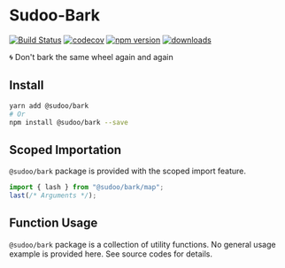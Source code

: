 # Sudoo-Bark

[![Build Status](https://travis-ci.org/SudoDotDog/Sudoo-Bark.svg?branch=master)](https://travis-ci.org/SudoDotDog/Sudoo-Bark)
[![codecov](https://codecov.io/gh/SudoDotDog/Sudoo-Bark/branch/master/graph/badge.svg)](https://codecov.io/gh/SudoDotDog/Sudoo-Bark)
[![npm version](https://badge.fury.io/js/%40sudoo%2Fbark.svg)](https://www.npmjs.com/package/@sudoo/bark)
[![downloads](https://img.shields.io/npm/dm/@sudoo/bark.svg)](https://www.npmjs.com/package/@sudoo/bark)

:cyclone: Don't bark the same wheel again and again

## Install

```sh
yarn add @sudoo/bark
# Or
npm install @sudoo/bark --save
```

## Scoped Importation

`@sudoo/bark` package is provided with the scoped import feature.

```ts
import { lash } from "@sudoo/bark/map";
last(/* Arguments */);
```

## Function Usage

`@sudoo/bark` package is a collection of utility functions. No general usage example is provided here. See source codes for details.
